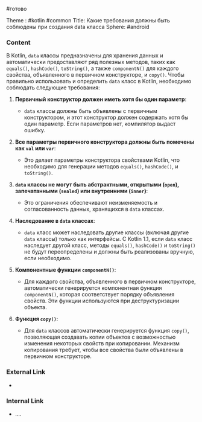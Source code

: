 #готово 

Theme : #kotlin #common 
Title: Какие требования должны быть соблюдены при создания data класса
Sphere: #android 

### Content

В Kotlin, `data` классы предназначены для хранения данных и автоматически предоставляют ряд полезных методов, таких как `equals()`, `hashCode()`, `toString()`, а также `componentN()` для каждого свойства, объявленного в первичном конструкторе, и `copy()`. Чтобы правильно использовать и определить `data` класс в Kotlin, необходимо соблюдать следующие требования:

1. **Первичный конструктор должен иметь хотя бы один параметр**:
    
    - `data` классы должны быть объявлены с первичным конструктором, и этот конструктор должен содержать хотя бы один параметр. Если параметров нет, компилятор выдаст ошибку.
2. **Все параметры первичного конструктора должны быть помечены как `val` или `var`**:
    
    - Это делает параметры конструктора свойствами Kotlin, что необходимо для генерации методов `equals()`, `hashCode()`, и `toString()`.
3. **`data` классы не могут быть абстрактными, открытыми (`open`), запечатанными (`sealed`) или внутренними (`inner`)**:
    
    - Это ограничения обеспечивают неизменяемость и согласованность данных, хранящихся в `data` классах.
4. **Наследование в `data` классах**:
    
    - `data` класс может наследовать другие классы (включая другие `data` классы) только как интерфейсы. С Kotlin 1.1, если `data` класс наследует другой класс, методы `equals()`, `hashCode()` и `toString()` не будут переопределены и должны быть реализованы вручную, если необходимо.
5. **Компонентные функции `componentN()`**:
    
    - Для каждого свойства, объявленного в первичном конструкторе, автоматически генерируется компонентная функция `componentN()`, которая соответствует порядку объявления свойств. Эти функции используются при деструктуризации объекта.
6. **Функция `copy()`**:
    
    - Для `data` классов автоматически генерируется функция `copy()`, позволяющая создавать копии объектов с возможностью изменения некоторых свойств при копировании. Механизм копирования требует, чтобы все свойства были объявлены в первичном конструкторе.

### External Link

- 

### Internal Link

- ....